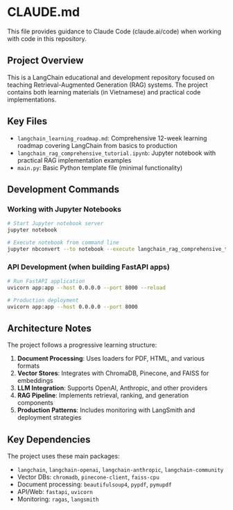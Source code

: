 # CLAUDE.md

This file provides guidance to Claude Code (claude.ai/code) when working with code in this repository.

## Project Overview

This is a LangChain educational and development repository focused on teaching Retrieval-Augmented Generation (RAG) systems. The project contains both learning materials (in Vietnamese) and practical code implementations.

## Key Files

- `langchain_learning_roadmap.md`: Comprehensive 12-week learning roadmap covering LangChain from basics to production
- `langchain_rag_comprehensive_tutorial.ipynb`: Jupyter notebook with practical RAG implementation examples
- `main.py`: Basic Python template file (minimal functionality)

## Development Commands

### Working with Jupyter Notebooks
```bash
# Start Jupyter notebook server
jupyter notebook

# Execute notebook from command line
jupyter nbconvert --to notebook --execute langchain_rag_comprehensive_tutorial.ipynb
```

### API Development (when building FastAPI apps)
```bash
# Run FastAPI application
uvicorn app:app --host 0.0.0.0 --port 8000 --reload

# Production deployment
uvicorn app:app --host 0.0.0.0 --port 8000
```

## Architecture Notes

The project follows a progressive learning structure:
1. **Document Processing**: Uses loaders for PDF, HTML, and various formats
2. **Vector Stores**: Integrates with ChromaDB, Pinecone, and FAISS for embeddings
3. **LLM Integration**: Supports OpenAI, Anthropic, and other providers
4. **RAG Pipeline**: Implements retrieval, ranking, and generation components
5. **Production Patterns**: Includes monitoring with LangSmith and deployment strategies

## Key Dependencies

The project uses these main packages:
- `langchain`, `langchain-openai`, `langchain-anthropic`, `langchain-community`
- Vector DBs: `chromadb`, `pinecone-client`, `faiss-cpu`
- Document processing: `beautifulsoup4`, `pypdf`, `pymupdf`
- API/Web: `fastapi`, `uvicorn`
- Monitoring: `ragas`, `langsmith`